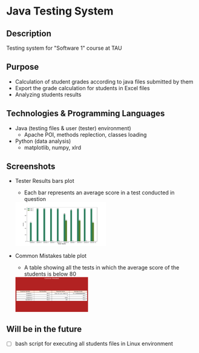 # Java Testing System

## Description
Testing system for "Software 1" course at TAU

## Purpose
- Calculation of student grades according to java files submitted by them
- Export the grade calculation for students in Excel files
- Analyzing students results

## Technologies & Programming Languages
- Java (testing files & user (tester) environment)
  - Apache POI, methods replection, classes loading
- Python (data analysis)
  - matplotlib, numpy, xlrd
  
  
## Screenshots
- Tester Results bars plot
  - Each bar represents an average score in a test conducted in question
  
  <img src="/screenshots/Figure_1.png" width="50%" height="50%">

- Common Mistakes table plot
  - A table showing all the tests in which the average score of the students is below 80
  
  <img src="/screenshots/Figure_2.png" width="40%" height="40%">


## Will be in the future
- [ ] bash script for executing all students files in Linux environment
